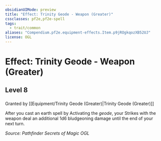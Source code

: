 ```yaml
---
obsidianUIMode: preview
title: "Effect: Trinity Geode - Weapon (Greater)"
cssclasses: pf2e,pf2e-spell
tags:
  - trait/common
aliases: "Compendium.pf2e.equipment-effects.Item.p9jROgkqozXB52UJ"
license: OGL
---
```

# Effect: Trinity Geode - Weapon (Greater)
## Level 8
### 






Granted by [[Equipment/Trinity Geode (Greater)|Trinity Geode (Greater)]]

After you cast an earth spell by Activating the _geode_, your Strikes with the weapon deal an additional 1d6 bludgeoning damage until the end of your next turn.

*Source: Pathfinder Secrets of Magic*
*OGL*